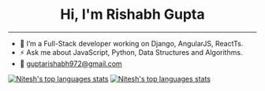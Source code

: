 <h1 align="center">Hi, I'm Rishabh Gupta</h1>
<hr>


- 🔭 I’m a Full-Stack developer working on Django, AngularJS, ReactTs.
- ⚡ Ask me about JavaScript, Python, Data Structures and Algorithms.
- 📩 <a href="mailto:guptarishabh972@gmail.com">guptarishabh972@gmail.com</a>


[![Nitesh's top languages stats](https://github-readme-stats.vercel.app/api/top-langs/?username=rishabh9720&theme=dark)](https://github.com/rishabh9720/rishabh9720) 
[![Nitesh's top languages stats](https://github-readme-stats.vercel.app/api?username=rishabh9720&show_icons=true&theme=dark)](https://github.com/rishabh9720/rishabh9720)

